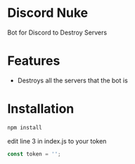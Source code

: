 Discord Nuke
=======
Bot for Discord to Destroy Servers

Features
========
* Destroys all the servers that the bot is

Installation
========

```bash
npm install
```

edit line 3 in index.js to your token
```js
const token = '';
```